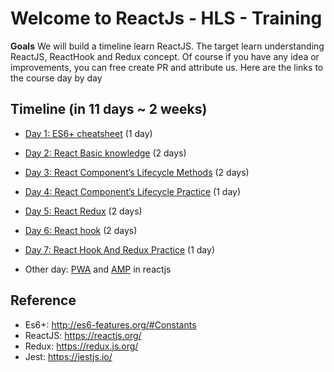 # Welcome to ReactJs - HLS - Training
**Goals**
We will build a timeline learn ReactJS. The target learn understanding ReactJS, ReactHook and Redux concept. Of course if you have any idea or improvements, you can free create PR and attribute us.
Here are the links to the course day by day

## Timeline (in 11 days ~ 2 weeks)

- [Day 1: ES6+ cheatsheet](./day-1) (1 day)
- [Day 2: React Basic knowledge](./day-2) (2 days)
- [Day 3: React Component’s Lifecycle Methods](./day-3) (2 days)
- [Day 4: React Component’s Lifecycle Practice](./day-4) (1 day)
- [Day 5: React Redux](./day-5) (2 days)
- [Day 6: React hook](./day-6) (2 days)
- [Day 7: React Hook And Redux Practice](./day-7) (1 day)

- Other day: [PWA](https://web.dev/progressive-web-apps/) and [AMP](https://amp.dev/) in reactjs

## Reference
- Es6+: http://es6-features.org/#Constants
- ReactJS: https://reactjs.org/
- Redux: https://redux.js.org/
- Jest: https://jestjs.io/

